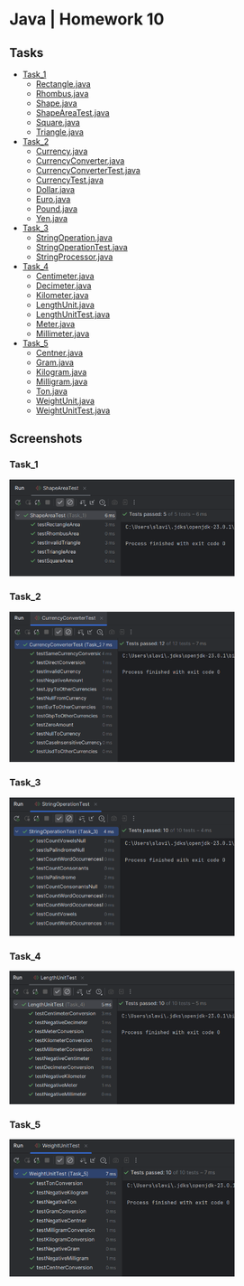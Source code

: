 # Java | Homework 10

## Tasks

* [Task_1](./src/Task_1/)
    - [Rectangle.java](./src/Task_1/Rectangle.java)
    - [Rhombus.java](./src/Task_1/Rhombus.java)
    - [Shape.java](./src/Task_1/Shape.java)
    - [ShapeAreaTest.java](./src/Task_1/ShapeAreaTest.java)
    - [Square.java](./src/Task_1/Square.java)
    - [Triangle.java](./src/Task_1/Triangle.java)
* [Task_2](./src/Task_2/)
    - [Currency.java](./src/Task_2/Currency.java)
    - [CurrencyConverter.java](./src/Task_2/CurrencyConverter.java)
    - [CurrencyConverterTest.java](./src/Task_2/CurrencyConverterTest.java)
    - [CurrencyTest.java](./src/Task_2/CurrencyTest.java)
    - [Dollar.java](./src/Task_2/Dollar.java)
    - [Euro.java](./src/Task_2/Euro.java)
    - [Pound.java](./src/Task_2/Pound.java)
    - [Yen.java](./src/Task_2/Yen.java)
* [Task_3](./src/Task_3/)
    - [StringOperation.java](./src/Task_3/StringOperation.java)
    - [StringOperationTest.java](./src/Task_3/StringOperationTest.java)
    - [StringProcessor.java](./src/Task_3/StringProcessor.java)
* [Task_4](./src/Task_4/)
    - [Centimeter.java](./src/Task_4/Centimeter.java)
    - [Decimeter.java](./src/Task_4/Decimeter.java)
    - [Kilometer.java](./src/Task_4/Kilometer.java)
    - [LengthUnit.java](./src/Task_4/LengthUnit.java)
    - [LengthUnitTest.java](./src/Task_4/LengthUnitTest.java)
    - [Meter.java](./src/Task_4/Meter.java)
    - [Millimeter.java](./src/Task_4/Millimeter.java)
* [Task_5](./src/Task_5/)
    - [Centner.java](./src/Task_5/Centner.java)
    - [Gram.java](./src/Task_5/Gram.java)
    - [Kilogram.java](./src/Task_5/Kilogram.java)
    - [Milligram.java](./src/Task_5/Milligram.java)
    - [Ton.java](./src/Task_5/Ton.java)
    - [WeightUnit.java](./src/Task_5/WeightUnit.java)
    - [WeightUnitTest.java](./src/Task_5/WeightUnitTest.java)

## Screenshots

### Task_1

<img src="./screenshots/1.png" alt="screenshot 1.png" width="400"/>

### Task_2

<img src="./screenshots/2.png" alt="screenshot 2.png" width="400"/>

### Task_3

<img src="./screenshots/3.png" alt="screenshot 3.png" width="400"/>

### Task_4

<img src="./screenshots/4.png" alt="screenshot 4.png" width="400"/>

### Task_5

<img src="./screenshots/5.png" alt="screenshot 5.png" width="400"/>
